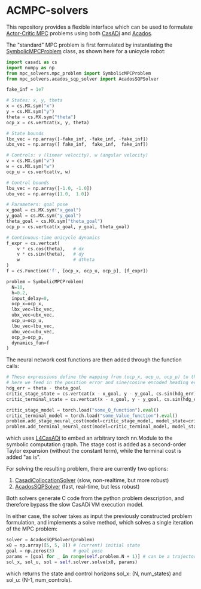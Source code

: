 # ACMPC-solvers
This repository provides a flexible interface which can be used to formulate [Actor-Critic MPC](https://arxiv.org/abs/2409.15717) problems using both [CasADi](https://web.casadi.org/) and [Acados](https://docs.acados.org/). 

The "standard" MPC problem is first formulated by instantiating the [SymbolicMPCProblem](./mpc_problem.py) class, as shown here for a unicycle robot:
```python
import casadi as cs
import numpy as np
from mpc_solvers.mpc_problem import SymbolicMPCProblem
from mpc_solvers.acados_sqp_solver import AcadosSQPSolver

fake_inf = 1e7

# States: x, y, theta
x = cs.MX.sym("x")
y = cs.MX.sym("y")
theta = cs.MX.sym("theta")
ocp_x = cs.vertcat(x, y, theta)

# State bounds
lbx_vec = np.array([-fake_inf, -fake_inf, -fake_inf])
ubx_vec = np.array([ fake_inf,  fake_inf,  fake_inf])

# Controls: v (linear velocity), w (angular velocity)
v = cs.MX.sym("v")
w = cs.MX.sym("w")
ocp_u = cs.vertcat(v, w)

# Control bounds
lbu_vec = np.array([-1.0, -1.0])   
ubu_vec = np.array([1.0,  1.0])  

# Parameters: goal pose
x_goal = cs.MX.sym("x_goal")
y_goal = cs.MX.sym("y_goal")
theta_goal = cs.MX.sym("theta_goal")
ocp_p = cs.vertcat(x_goal, y_goal, theta_goal)

# Continuous-time unicycle dynamics
f_expr = cs.vertcat(
    v * cs.cos(theta),   # dx
    v * cs.sin(theta),   # dy
    w                    # dtheta
)
f = cs.Function('f', [ocp_x, ocp_u, ocp_p], [f_expr])

problem = SymbolicMPCProblem(
  N=10,
  h=0.2,
  input_delay=0,
  ocp_x=ocp_x,
  lbx_vec=lbx_vec,
  ubx_vec=ubx_vec,
  ocp_u=ocp_u,
  lbu_vec=lbu_vec,
  ubu_vec=ubu_vec,
  ocp_p=ocp_p,
  dynamics_fun=f
)
```

The neural network cost functions are then added through the function calls:
```python
# These expressions define the mapping from (ocp_x, ocp_u, ocp_p) to the input that is passed on to the neural network,
# here we feed in the position error and sine/cosine encoded heading error (+ controls for the stage cost / Q-function):
hdg_err = theta - theta_goal
critic_stage_state = cs.vertcat(x - x_goal, y - y_goal, cs.sin(hdg_err), cs.cos(hdg_err), v, w)
critic_terminal_state = cs.vertcat(x - x_goal, y - y_goal, cs.sin(hdg_err), cs.cos(hdg_err))

critic_stage_model = torch.load("some_Q_function").eval()
critic_terminal_model = torch.load("some_Value_function").eval()
problem.add_stage_neural_cost(model=critic_stage_model, model_state=critic_stage_state)
problem.add_terminal_neural_cost(model=critic_terminal_model, model_state=critic_terminal_state)
```
which uses [L4CasADi](https://github.com/Tim-Salzmann/l4casadi) to embed an arbitrary torch nn.Module to the symbolic computation graph. The stage cost is added as a second-order Taylor expansion (without the constant term), while the terminal cost is added "as is".

For solving the resulting problem, there are currently two options: 
1. [CasadiCollocationSolver](./casadi_collocation_solver.py) (slow, non-realtime, but more robust)
2. [AcadosSQPSolver](./acados_sqp_solver.py) (fast, real-time, but less robust)
   
Both solvers generate C code from the python problem description, and therefore bypass the slow CasADi VM execution model.

In either case, the solver takes as input the previously constructed problem formulation, and implements a solve method, which solves a single iteration of the MPC problem:
```python
solver = AcadosSQPSolver(problem)
x0 = np.array([5, 5, 0]) # (current) initial state
goal = np.zeros(3)       # goal pose
params = [goal for _ in range(self.problem.N + 1)] # can be a trajectory instead of a fixed goal
sol_x, sol_u, sol = self.solver.solve(x0, params)
```
which returns the state and control horizons sol_x: (N, num_states) and sol_u: (N-1, num_controls).
